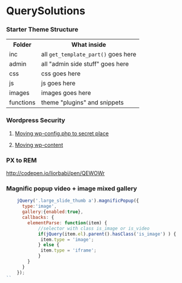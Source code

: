 # QuerySolutions

### Starter Theme Structure

<table>
  <tr>
    <th>Folder</th>
    <th>What inside</th>
  </tr>
  <tr>
    <td>inc</td>
    <td>all <code>get_template_part()</code> goes here</td>
  </tr>
  <tr>
    <td>admin</td>
    <td>all "admin side stuff" goes here</td>
  </tr>
  <tr>
    <td>css</td>
    <td>css goes here</td>
  </tr>
  <tr>
    <td>js</td>
    <td>js goes here</td>
  </tr>
  <tr>
    <td>images</td>
    <td>images goes here</td>
  </tr> 
  <tr>
    <td>functions</td>
    <td>theme "plugins" and snippets</td>
  </tr>   
</table>

### Wordpress Security

1) <a href="http://www.groovypost.com/howto/howto/improve-wordpress-securitty-wp-config-php-location/" target="_blank">Moving wp-config.php to secret place</a>

2) <a href="https://paulund.co.uk/move-wp-content-folder-to-different-location" target="_blank">Moving wp-content</a>

### PX to REM
http://codepen.io/liorbabi/pen/QEWOWr


### Magnific popup video + image mixed gallery
```js
	jQuery('.large_slide_thumb a').magnificPopup({
	  type:'image',
	  gallery:{enabled:true},
	  callbacks: {
		elementParse: function(item) {
			//selector with class is_image or is_video
			if(jQuery(item.el).parent().hasClass('is_image') ) {
			 item.type = 'image';
			} else {
			 item.type = 'iframe';
			}
		}
	  }
	});
``

